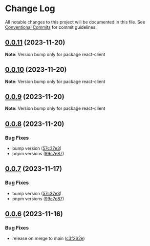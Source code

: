 # Change Log

All notable changes to this project will be documented in this file.
See [Conventional Commits](https://conventionalcommits.org) for commit guidelines.

## [0.0.11](https://github.com/Salable/salable-web-components-stenciljs/compare/v0.0.10...v0.0.11) (2023-11-20)

**Note:** Version bump only for package react-client





## [0.0.10](https://github.com/Salable/salable-web-components-stenciljs/compare/v0.0.9...v0.0.10) (2023-11-20)

**Note:** Version bump only for package react-client





## [0.0.9](https://github.com/Salable/salable-web-components-stenciljs/compare/v0.0.8...v0.0.9) (2023-11-20)

**Note:** Version bump only for package react-client





## [0.0.8](https://github.com/Salable/salable-web-components-stenciljs/compare/v0.0.6...v0.0.8) (2023-11-20)


### Bug Fixes

* bump version ([57c37e3](https://github.com/Salable/salable-web-components-stenciljs/commit/57c37e3a1fa68971fb8846c01f289a7dc7244f51))
* pnpm versions ([99c7e87](https://github.com/Salable/salable-web-components-stenciljs/commit/99c7e879536739bf5579280e28b206d5b01b16c5))





## [0.0.7](https://github.com/Salable/salable-web-components-stenciljs/compare/v0.0.6...v0.0.7) (2023-11-17)


### Bug Fixes

* bump version ([57c37e3](https://github.com/Salable/salable-web-components-stenciljs/commit/57c37e3a1fa68971fb8846c01f289a7dc7244f51))
* pnpm versions ([99c7e87](https://github.com/Salable/salable-web-components-stenciljs/commit/99c7e879536739bf5579280e28b206d5b01b16c5))





## [0.0.6](https://github.com/Salable/salable-web-components-stenciljs/compare/v0.0.5...v0.0.6) (2023-11-16)


### Bug Fixes

* release on merge to main ([c3f262e](https://github.com/Salable/salable-web-components-stenciljs/commit/c3f262e396fa941cefc4da4bbc7f6ddd9d7671ca))
